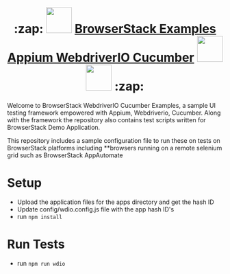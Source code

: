 <h1 align="center">   :zap: <img src="https://avatars.githubusercontent.com/u/1119453?s=200&v=4" width="60" height="60" > <a href="https://github.com/BrowserStackCE/browserstack-webdriverio-appium-cucumber">BrowserStack Examples Appium WebdriverIO Cucumber</a>  <img src="http://v4.webdriver.io/images/webdriverio.png" width="60" height="60" >
 <img src="https://cucumber.io/cucumber/media/images/logos/icons/cucumber-open-icon.svg" width="60" height="60" > :zap:</h1>


Welcome to BrowserStack WebdriverIO Cucumber Examples, a sample UI testing framework empowered with Appium, Webdriverio, Cucumber. Along with the framework the repository also contains test scripts written for BrowserStack Demo Application.

This repository includes a sample configuration file to run these on tests on BrowserStack platforms including **browsers running on a remote selenium grid such as BrowserStack AppAutomate

# Setup
 - Upload the application files for the apps directory and get the hash ID
 - Update config/wdio.config.js file with the app hash ID's
 - run `npm install`

# Run Tests
- run `npm run wdio`